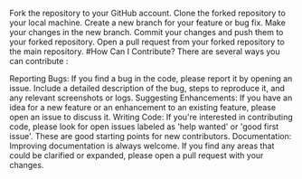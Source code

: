 Fork the repository to your GitHub account.
Clone the forked repository to your local machine.
Create a new branch for your feature or bug fix.
Make your changes in the new branch.
Commit your changes and push them to your forked repository.
Open a pull request from your forked repository to the main repository.
#How Can I Contribute?
There are several ways you can contribute :

Reporting Bugs: If you find a bug in the code, please report it by opening an issue. Include a detailed description of the bug, steps to reproduce it, and any relevant screenshots or logs.
Suggesting Enhancements: If you have an idea for a new feature or an enhancement to an existing feature, please open an issue to discuss it.
Writing Code: If you're interested in contributing code, please look for open issues labeled as 'help wanted' or 'good first issue'. These are good starting points for new contributors.
Documentation: Improving documentation is always welcome. If you find any areas that could be clarified or expanded, please open a pull request with your changes.
